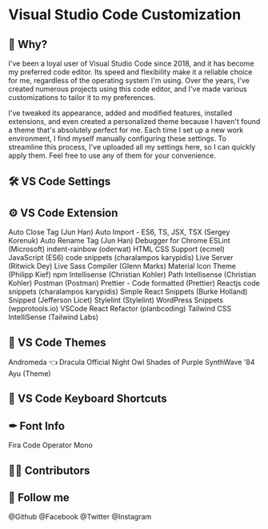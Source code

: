 # Visual Studio Code Customization

## 📝 Why?

I've been a loyal user of Visual Studio Code since 2018, and it has become my preferred code editor. Its speed and flexibility make it a reliable choice for me, regardless of the operating system I'm using. Over the years, I've created numerous projects using this code editor, and I've made various customizations to tailor it to my preferences.

I've tweaked its appearance, added and modified features, installed extensions, and even created a personalized theme because I haven't found a theme that's absolutely perfect for me. Each time I set up a new work environment, I find myself manually configuring these settings. To streamline this process, I've uploaded all my settings here, so I can quickly apply them. Feel free to use any of them for your convenience.

## 🛠 VS Code Settings

## ⚙️ VS Code Extension
Auto Close Tag (Jun Han)
Auto Import - ES6, TS, JSX, TSX (Sergey Korenuk)
Auto Rename Tag (Jun Han)
Debugger for Chrome
ESLint (Microsoft)
indent-rainbow (oderwat)
HTML CSS Support (ecmel)
JavaScript (ES6) code snippets (charalampos karypidis)
Live Server (Ritwick Dey)
Live Sass Compiler (Glenn Marks)
Material Icon Theme (Philipp Kief)
npm Intellisense (Christian Kohler)
Path Intellisense (Christian Kohler)
Postman (Postman)
Prettier - Code formatted (Prettier)
Reactjs code snippets (charalampos karypidis)
Simple React Snippets (Burke Holland)
Snipped (Jefferson Licet)
Stylelint (Stylelint)
WordPress Snippets (wpprotools.io)
VSCode React Refactor (planbcoding)
Tailwind CSS IntelliSense (Tailwind Labs)

## 🎨 VS Code Themes

Andromeda 👈
Dracula Official
Night Owl
Shades of Purple
SynthWave '84
Ayu (Theme)

## 🔑 VS Code Keyboard Shortcuts

## ✒ Font Info

Fira Code
Operator Mono

## 🧑‍💻 Contributors

## 🥰 Follow me
@Github
@Facebook
@Twitter
@Instagram
